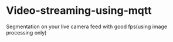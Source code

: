 # Video-streaming-using-mqtt
Segmentation on your live camera feed with good fps(using image processing only)
